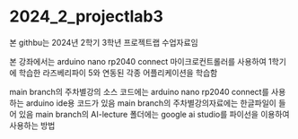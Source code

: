 # 2024_2_projectlab3

본 githbu는 2024년 2학기 3학년 프로젝트랩 수업자료임

본 강좌에서는 arduino nano rp2040 connect 마이크로컨트롤러를 사용하여 1학기에 학습한 라즈베리파이 5와 연동된 각종 어플리케이션을 학습함

main branch의 주차별강의 소스 코드에는 arduino nano rp2040 connect를 사용하는 arduino ide용 코드가 있음
main branch의 주차별강의자료에는 한글파일이 들어 있음
main branch의 AI-lecture 폴더에는 google ai studio를 파이선을 이용하여 사용하는 방법
